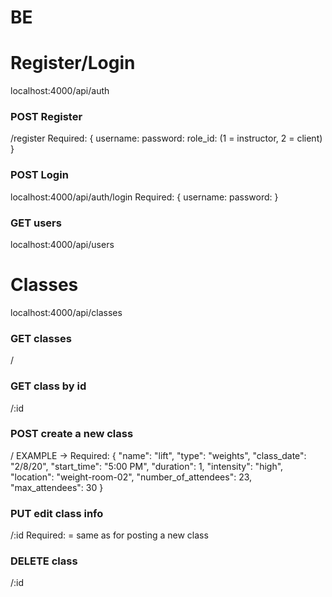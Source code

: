 # BE

# Register/Login
localhost:4000/api/auth

### POST Register
/register
Required: {
  username:
  password:
  role_id: (1 = instructor, 2 = client)
}

### POST Login
localhost:4000/api/auth/login
Required: {
  username:
  password:
}


### GET users
localhost:4000/api/users


# Classes
localhost:4000/api/classes
### GET classes
/

### GET class by id
/:id

### POST create a new class
/
EXAMPLE -> 
 Required: {
  "name": "lift",
	"type": "weights",
	"class_date": "2/8/20",
	"start_time": "5:00 PM",
	"duration": 1,
	"intensity": "high",
	"location": "weight-room-02",
	"number_of_attendees": 23,
	"max_attendees": 30
}

### PUT edit class info
/:id
Required: = same as for posting a new class

### DELETE class
/:id
